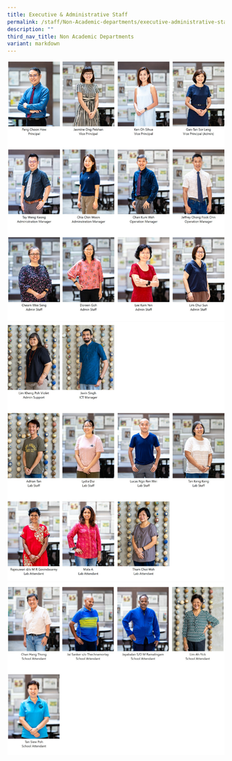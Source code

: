 ```yaml
---
title: Executive & Administrative Staff
permalink: /staff/Non-Academic-departments/executive-administrative-staff/
description: ""
third_nav_title: Non Academic Departments
variant: markdown
---
```

![](/images/2024_EAS_Dept_1.jpg)
![](/images/EAS_Dept_2_1.jpg)
![](/images/2024_EAS_Dept_3.jpg)